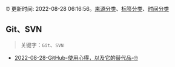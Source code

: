:alarm_clock: 更新时间: 2022-08-28 06:16:56。[来源分类](../README.md)、[标签分类](../TAGS.md)、[时间分类](../TIMELINE.md)

## Git、SVN


> 关键字：`Git`、`SVN`



- [2022-08-28-GitHub-使用心得，以及它的替代品-🙄](https://www.v2ex.com/t/875934) 